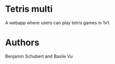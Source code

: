 # Tetris multi

A webapp where users can play tetris games in 1v1.

# Authors
Benjamin Schubert and Basile Vu